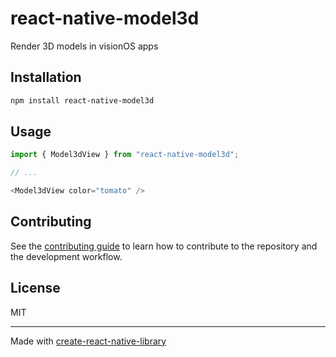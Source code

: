 # react-native-model3d

Render 3D models in visionOS apps

## Installation

```sh
npm install react-native-model3d
```

## Usage

```js
import { Model3dView } from "react-native-model3d";

// ...

<Model3dView color="tomato" />
```

## Contributing

See the [contributing guide](CONTRIBUTING.md) to learn how to contribute to the repository and the development workflow.

## License

MIT

---

Made with [create-react-native-library](https://github.com/callstack/react-native-builder-bob)
